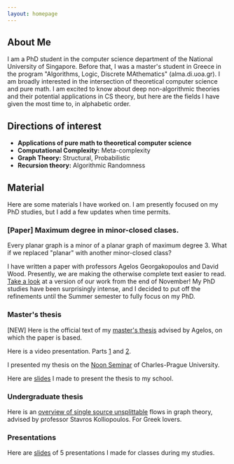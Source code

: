 ```yaml
---
layout: homepage
---
```


## About Me

I am a PhD student in the computer science department of the National University of Singapore. Before that, I was a master's student in Greece in the program "Algorithms, Logic, Discrete MAthematics" (alma.di.uoa.gr). I am broadly interested in the intersection of theoretical computer science and pure math. I am excited to know about deep non-algorithmic theories and their potential applications in CS theory, but here are the fields I have given the most time to, in alphabetic order. 

## Directions of interest

- **Applications of pure math to theoretical computer science** 
- **Computational Complexity:** Meta-complexity
- **Graph Theory:** Structural, Probabilistic
- **Recursion theory:** Algorithmic Randomness

## Material
Here are some materials I have worked on. I am presently focused on my PhD studies, but I add a few updates when time permits.

### [Paper] Maximum degree in minor-closed clases.
Every planar graph is a minor of a planar graph of maximum degree 3. What if we replaced "planar" with another minor-closed class? 

I have written a paper with professors Agelos Georgakopoulos and David Wood. Presently, we are making the otherwise complete text easier to read. [Take a look](https://github.com/Orestis-Milolidakis/Maximum-Degree-Of-Minor-Closed-Classes) at a version of our work from the end of November! My PhD studies have been surprisingly intense, and I decided to put off the refinements until the Summer semester to fully focus on my PhD.

### Master's thesis

[NEW] Here is the official text of my [master's thesis](https://github.com/Orestis-Milolidakis/Masters-thesis/blob/main/Master's%20thesis%20official.pdf)
 advised by Agelos, on which the paper is based.

Here is a video presentation. Parts [1](https://www.youtube.com/watch?v=0b9jxNKCgKs&t=180s) and [2](https://www.youtube.com/watch?v=W5fkjAzQ8ts).

I presented my thesis on the [Noon Seminar](https://www.mff.cuni.cz/en/kam/teaching-and-seminars/noon-lectures/2024) of Charles-Prague University.

Here are [slides](https://github.com/Orestis-Milolidakis/Presentation-Slides/blob/main/Masters_thesis_presentation.pdf) I made to present the thesis to my school.

### Undergraduate thesis
Here is an [overview of single source unsplittable](https://github.com/Orestis-Milolidakis/Bachelor-Thesis
) flows in graph theory, advised by professor Stavros Kolliopoulos. For Greek lovers.

### Presentations
Here are [slides](https://github.com/Orestis-Milolidakis/Presentation-Slides/tree/main
) of 5 presentations I made for classes during my studies.




